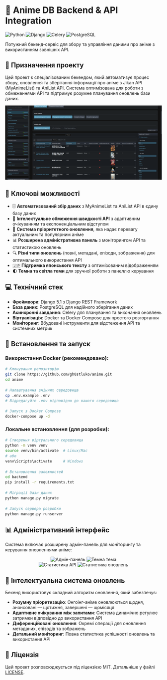 # 🌸 Anime DB Backend & API Integration

![Python](https://img.shields.io/badge/Python-3.13-blue.svg)
![Django](https://img.shields.io/badge/Django-5.1-blue.svg)
![Celery](https://img.shields.io/badge/Celery-5.3-green.svg)
![PostgreSQL](https://img.shields.io/badge/PostgreSQL-15-blue.svg)

Потужний бекенд-сервіс для збору та управління даними про аніме з використанням зовнішніх API.

## 🎯 Призначення проекту

Цей проект є спеціалізованим бекендом, який автоматизує процес збору, оновлення та зберігання інформації про аніме з Jikan API (MyAnimeList) та AniList API. Система оптимізована для роботи з обмеженнями API та підтримує розумне планування оновлень бази даних.

<div align="center">
    <img src="docs/images/main.png" alt="Anime Platform Preview" width="800"/>
</div>

## 📌 Ключові можливості

- 🗄️ **Автоматизований збір даних** з MyAnimeList та AniList API в єдину базу даних
- 🔄 **Інтелектуальне обмеження швидкості API** з адаптивним очікуванням та експоненціальним відступом
- 🧠 **Система пріоритетного оновлення**, яка надає перевагу актуальним та популярним аніме
- 📊 **Розширена адміністративна панель** з моніторингом API та статистикою оновлень
- 🔍 **Різні типи оновлень** (повні, метадані, епізоди, зображення) для оптимального використання API
- 🇯🇵 **Підтримка японського тексту** з оптимізованим відображенням
- 🌓 **Темна та світла теми** для зручної роботи з панеллю керування

## 💻 Технічний стек

- **Фреймворк**: Django 5.1 з Django REST Framework
- **База даних**: PostgreSQL для надійного зберігання даних
- **Асинхронні завдання**: Celery для планування та виконання оновлень
- **Віртуалізація**: Docker та Docker Compose для простого розгортання
- **Моніторинг**: Вбудовані інструменти для відстеження API та системних метрик

## 🚀 Встановлення та запуск

### Використання Docker (рекомендовано):

```bash
# Клонування репозиторію
git clone https://github.com/gh0stluko/anime.git
cd anime

# Налаштування змінних середовища
cp .env.example .env
# Відредагуйте .env відповідно до вашого середовища

# Запуск з Docker Compose
docker-compose up -d
```

### Локальне встановлення (для розробки):

```bash
# Створення віртуального середовища
python -m venv venv
source venv/bin/activate  # Linux/Mac
# або
venv\Scripts\activate     # Windows

# Встановлення залежностей
cd backend
pip install -r requirements.txt

# Міграції бази даних
python manage.py migrate

# Запуск сервера розробки
python manage.py runserver
```

## 📊 Адміністративний інтерфейс

Система включає розширену адмін-панель для моніторингу та керування оновленнями аніме:

<div align="center">
    <div>
        <img src="docs/images/admin_panel.png" width="45%" alt="Адмін-панель"/>
        <img src="docs/images/dark_mode.png" width="45%" alt="Темна тема"/>
    </div>
    <div>
        <img src="docs/images/api_stats.png" width="45%" alt="Статистика API"/>
        <img src="docs/images/update_stats.png" width="45%" alt="Статистика оновлень"/>
    </div>
</div>

## 🧠 Інтелектуальна система оновлень

Бекенд використовує складний алгоритм оновлення, який забезпечує:

- **Розумну пріоритизацію**: Онгоінг-аніме оновлюються щодня, анонсовані — щотижня, завершені — щомісяця
- **Адаптивне очікування між запитами**: Система динамічно регулює затримки відповідно до використання API
- **Диференційовані оновлення**: Окремі операції для оновлення метаданих, епізодів та зображень
- **Детальний моніторинг**: Повна статистика успішності оновлень та використання API

## 📄 Ліцензія

Цей проект розповсюджується під ліцензією MIT. Детальніше у файлі [LICENSE](LICENSE).
